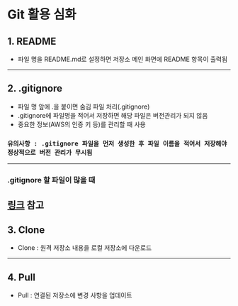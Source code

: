 # Git 활용 심화

## 1. README

- 파일 명을 README.md로 설정하면 저장소 메인 화면에 README 항목이 출력됨
---
## 2. .gitignore

- 파일 명 앞에 .을 붙이면 숨김 파일 처리(.gitignore)
- .gitignore에 파일명을 적어서 저장하면 해당 파일은 버전관리가 되지 않음
- 중요한 정보(AWS의 인증 키 등)를 관리할 때 사용

### `유의사항 : .gitignore 파일을 먼저 생성한 후 파일 이름을 적어서 저장해야 정상적으로 버전 관리가 무시됨`
---
### .gitignore 할 파일이 많을 때
[링크](https://www.toptal.com/developers/gitignore/) 참고
---
## 3. Clone

- Clone : 원격 저장소 내용을 로컬 저장소에 다운로드
---
## 4. Pull

- Pull : 연결된 저장소에 변경 사항을 업데이트